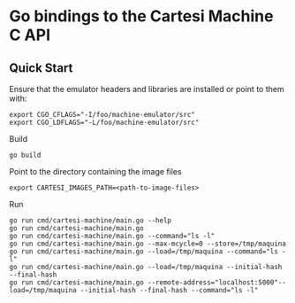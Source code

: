 # Go bindings to the Cartesi Machine C API

## Quick Start

Ensure that the emulator headers and libraries are installed or point to them with:
```
export CGO_CFLAGS="-I/foo/machine-emulator/src"
export CGO_LDFLAGS="-L/foo/machine-emulator/src"

```

Build
```
go build
``` 

Point to the directory containing the image files
```
export CARTESI_IMAGES_PATH=<path-to-image-files>
```

Run
```
go run cmd/cartesi-machine/main.go --help
go run cmd/cartesi-machine/main.go
go run cmd/cartesi-machine/main.go --command="ls -l"
go run cmd/cartesi-machine/main.go --max-mcycle=0 --store=/tmp/maquina
go run cmd/cartesi-machine/main.go --load=/tmp/maquina --command="ls -l"
go run cmd/cartesi-machine/main.go --load=/tmp/maquina --initial-hash --final-hash
go run cmd/cartesi-machine/main.go --remote-address="localhost:5000"--load=/tmp/maquina --initial-hash --final-hash --command="ls -l"
``` 